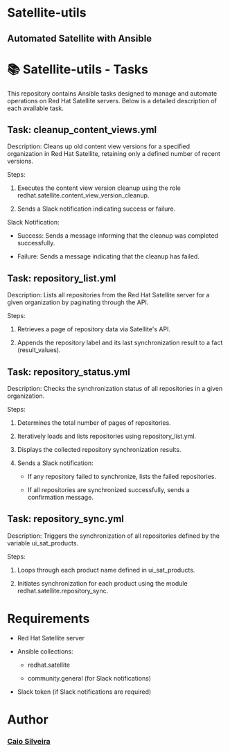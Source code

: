 # Satellite-utils

## Automated Satellite with Ansible



# 📚 Satellite-utils - Tasks
This repository contains Ansible tasks designed to manage and automate operations on Red Hat Satellite servers. Below is a detailed description of each available task.

## Task: **cleanup_content_views.yml**
Description:
Cleans up old content view versions for a specified organization in Red Hat Satellite, retaining only a defined number of recent versions.

Steps:

1. Executes the content view version cleanup using the role redhat.satellite.content_view_version_cleanup.

2. Sends a Slack notification indicating success or failure.

Slack Notification:

- Success: Sends a message informing that the cleanup was completed successfully.

- Failure: Sends a message indicating that the cleanup has failed.

## Task: **repository_list.yml**
Description:
Lists all repositories from the Red Hat Satellite server for a given organization by paginating through the API.

Steps:

1. Retrieves a page of repository data via Satellite's API.

2. Appends the repository label and its last synchronization result to a fact (result_values).

## Task: **repository_status.yml**
Description:
Checks the synchronization status of all repositories in a given organization.

Steps:

1. Determines the total number of pages of repositories.

2. Iteratively loads and lists repositories using repository_list.yml.

3. Displays the collected repository synchronization results.

4. Sends a Slack notification:

   - If any repository failed to synchronize, lists the failed repositories.

   - If all repositories are synchronized successfully, sends a confirmation message.

## Task: **repository_sync.yml**
Description:
Triggers the synchronization of all repositories defined by the variable ui_sat_products.

Steps:

1. Loops through each product name defined in ui_sat_products.

2. Initiates synchronization for each product using the module redhat.satellite.repository_sync.



# Requirements
- Red Hat Satellite server

- Ansible collections:

  - redhat.satellite

  - community.general (for Slack notifications)

- Slack token (if Slack notifications are required)


# Author
### [Caio Silveira](https://www.linkedin.com/in/caiosilveira/)